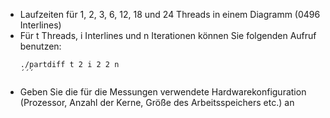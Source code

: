 - Laufzeiten für 1, 2, 3, 6, 12, 18 und 24 Threads in einem Diagramm (0496 Interlines)
- Für t Threads, i Interlines und n Iterationen können Sie folgenden Aufruf benutzen:
  ```
  ./partdiff t 2 i 2 2 n
  ´´´
- Geben Sie die für die Messungen verwendete Hardwarekonfiguration (Prozessor, Anzahl der Kerne, Größe des Arbeitsspeichers etc.) an
